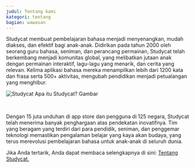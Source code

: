 ```yaml
---
judul: Tentang kami
kategori: tentang
bagian: wawasan
---
```

Studycat membuat pembelajaran bahasa menjadi menyenangkan, mudah diakses, dan efektif bagi anak-anak. Didirikan pada tahun 2000 oleh seorang guru bahasa, seniman, dan perancang permainan, Studycat telah berkembang menjadi komunitas global, yang melibatkan jutaan anak dengan permainan interaktif, lagu-lagu yang menarik, dan cerita yang relevan. Kelima aplikasi bahasa mereka menampilkan lebih dari 1200 kata dan frasa serta 500+ aktivitas, mengubah pendidikan menjadi petualangan yang menghibur.

![Studycat Apa itu Studycat? Gambar](https://imagedelivery.net/gjxGkoZTGUWzEAQWbazEuA/2eae4281-f704-43ef-70f5-f393e5235600/w=360,format=auto,compression=fast,dpr=2)

 

Dengan 15 juta unduhan di app store dan pengguna di 125 negara, Studycat telah menerima banyak penghargaan atas pendekatan inovatifnya. Tim yang beragam yang terdiri dari para pendidik, seniman, dan penggemar teknologi memastikan pengalaman belajar yang kaya akan budaya, yang terus merevolusi pembelajaran bahasa untuk anak-anak di seluruh dunia.

Jika Anda tertarik, Anda dapat membaca selengkapnya di sini: [Tentang Studycat.](https://Studycat.com/about/)
